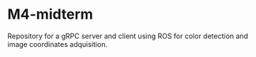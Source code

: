 # M4-midterm
Repository for a gRPC server and client using ROS for color detection and image coordinates adquisition.

